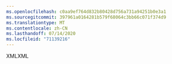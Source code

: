 ```yaml
---
ms.openlocfilehash: c0aa9ef764d832b80428d756a731a94251b0e3a1
ms.sourcegitcommit: 397961a0164281b579f68064c3bb66c071f374d9
ms.translationtype: MT
ms.contentlocale: zh-CN
ms.lasthandoff: 07/14/2020
ms.locfileid: "71139216"
---
```

<span data-ttu-id="23667-101">XML</span><span class="sxs-lookup"><span data-stu-id="23667-101">XML</span></span>